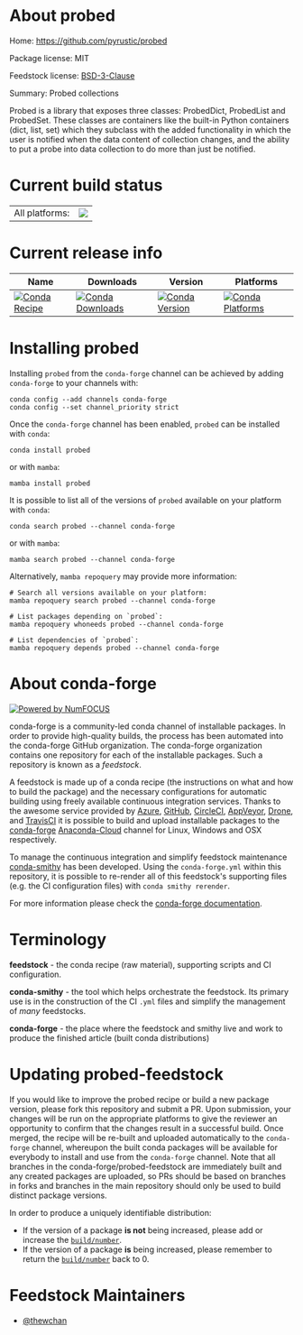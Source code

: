About probed
============

Home: https://github.com/pyrustic/probed

Package license: MIT

Feedstock license: [BSD-3-Clause](https://github.com/conda-forge/probed-feedstock/blob/main/LICENSE.txt)

Summary: Probed collections

Probed is a library that exposes three classes: ProbedDict,
 ProbedList and ProbedSet. These classes are containers like the
 built-in Python containers (dict, list, set) which they subclass
 with the added functionality in which the user is notified when the
 data content of collection changes, and the ability to put a probe
 into data collection to do more than just be notified.


Current build status
====================


<table><tr><td>All platforms:</td>
    <td>
      <a href="https://dev.azure.com/conda-forge/feedstock-builds/_build/latest?definitionId=14472&branchName=main">
        <img src="https://dev.azure.com/conda-forge/feedstock-builds/_apis/build/status/probed-feedstock?branchName=main">
      </a>
    </td>
  </tr>
</table>

Current release info
====================

| Name | Downloads | Version | Platforms |
| --- | --- | --- | --- |
| [![Conda Recipe](https://img.shields.io/badge/recipe-probed-green.svg)](https://anaconda.org/conda-forge/probed) | [![Conda Downloads](https://img.shields.io/conda/dn/conda-forge/probed.svg)](https://anaconda.org/conda-forge/probed) | [![Conda Version](https://img.shields.io/conda/vn/conda-forge/probed.svg)](https://anaconda.org/conda-forge/probed) | [![Conda Platforms](https://img.shields.io/conda/pn/conda-forge/probed.svg)](https://anaconda.org/conda-forge/probed) |

Installing probed
=================

Installing `probed` from the `conda-forge` channel can be achieved by adding `conda-forge` to your channels with:

```
conda config --add channels conda-forge
conda config --set channel_priority strict
```

Once the `conda-forge` channel has been enabled, `probed` can be installed with `conda`:

```
conda install probed
```

or with `mamba`:

```
mamba install probed
```

It is possible to list all of the versions of `probed` available on your platform with `conda`:

```
conda search probed --channel conda-forge
```

or with `mamba`:

```
mamba search probed --channel conda-forge
```

Alternatively, `mamba repoquery` may provide more information:

```
# Search all versions available on your platform:
mamba repoquery search probed --channel conda-forge

# List packages depending on `probed`:
mamba repoquery whoneeds probed --channel conda-forge

# List dependencies of `probed`:
mamba repoquery depends probed --channel conda-forge
```


About conda-forge
=================

[![Powered by
NumFOCUS](https://img.shields.io/badge/powered%20by-NumFOCUS-orange.svg?style=flat&colorA=E1523D&colorB=007D8A)](https://numfocus.org)

conda-forge is a community-led conda channel of installable packages.
In order to provide high-quality builds, the process has been automated into the
conda-forge GitHub organization. The conda-forge organization contains one repository
for each of the installable packages. Such a repository is known as a *feedstock*.

A feedstock is made up of a conda recipe (the instructions on what and how to build
the package) and the necessary configurations for automatic building using freely
available continuous integration services. Thanks to the awesome service provided by
[Azure](https://azure.microsoft.com/en-us/services/devops/), [GitHub](https://github.com/),
[CircleCI](https://circleci.com/), [AppVeyor](https://www.appveyor.com/),
[Drone](https://cloud.drone.io/welcome), and [TravisCI](https://travis-ci.com/)
it is possible to build and upload installable packages to the
[conda-forge](https://anaconda.org/conda-forge) [Anaconda-Cloud](https://anaconda.org/)
channel for Linux, Windows and OSX respectively.

To manage the continuous integration and simplify feedstock maintenance
[conda-smithy](https://github.com/conda-forge/conda-smithy) has been developed.
Using the ``conda-forge.yml`` within this repository, it is possible to re-render all of
this feedstock's supporting files (e.g. the CI configuration files) with ``conda smithy rerender``.

For more information please check the [conda-forge documentation](https://conda-forge.org/docs/).

Terminology
===========

**feedstock** - the conda recipe (raw material), supporting scripts and CI configuration.

**conda-smithy** - the tool which helps orchestrate the feedstock.
                   Its primary use is in the construction of the CI ``.yml`` files
                   and simplify the management of *many* feedstocks.

**conda-forge** - the place where the feedstock and smithy live and work to
                  produce the finished article (built conda distributions)


Updating probed-feedstock
=========================

If you would like to improve the probed recipe or build a new
package version, please fork this repository and submit a PR. Upon submission,
your changes will be run on the appropriate platforms to give the reviewer an
opportunity to confirm that the changes result in a successful build. Once
merged, the recipe will be re-built and uploaded automatically to the
`conda-forge` channel, whereupon the built conda packages will be available for
everybody to install and use from the `conda-forge` channel.
Note that all branches in the conda-forge/probed-feedstock are
immediately built and any created packages are uploaded, so PRs should be based
on branches in forks and branches in the main repository should only be used to
build distinct package versions.

In order to produce a uniquely identifiable distribution:
 * If the version of a package **is not** being increased, please add or increase
   the [``build/number``](https://docs.conda.io/projects/conda-build/en/latest/resources/define-metadata.html#build-number-and-string).
 * If the version of a package **is** being increased, please remember to return
   the [``build/number``](https://docs.conda.io/projects/conda-build/en/latest/resources/define-metadata.html#build-number-and-string)
   back to 0.

Feedstock Maintainers
=====================

* [@thewchan](https://github.com/thewchan/)

